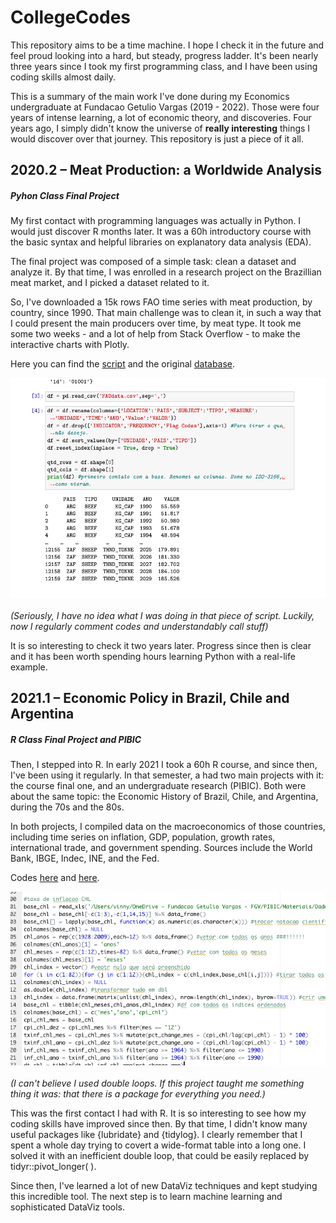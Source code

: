 # CollegeCodes
This repository aims to be a time machine. I hope I check it in the future and feel proud looking into a hard, but steady, progress ladder. It's been nearly three years since I took my first programming class, and I have been using coding skills almost daily. 

This is a summary of the main work I've done during my Economics undergraduate at Fundacao Getulio Vargas (2019 - 2022). Those were four years of intense learning, a lot of economic theory, and discoveries. Four years ago, I simply didn't know the universe of **really interesting** things I would discover over that journey. This repository is just a piece of it all.

## 2020.2 – Meat Production: a Worldwide Analysis
##### Pyhon Class Final Project
My first contact with programming languages was actually in Python. I would just discover R months later. It was a 60h introductory course with the basic syntax and helpful libraries on explanatory data analysis (EDA). 

The final project was composed of a simple task: clean a dataset and analyze it. By that time, I was enrolled in a research project on the Brazillian meat market, and I picked a dataset related to it. 

So, I've downloaded a 15k rows FAO time series with meat production, by country, since 1990. That main challenge was to clean it, in such a way that I could present the main producers over time, by meat type. It took me some two weeks - and a lot of help from Stack Overflow - to make the interactive charts with Plotly. 

Here you can find the [script](https://1drv.ms/u/s!AjVW0s-wFcYmhYgJmcyQMpTK9krPlQ?e=kOgAeq) and the original [database](https://1drv.ms/u/s!AjVW0s-wFcYmhYgKZr6RKEd7aflbsg?e=qJvmBw).

![](https://github.com/HecVini/CollegeCodes/blob/main/Computacao_CodePrint.png)<br/>
<br/>
_(Seriously, I have no idea what I was doing in that piece of script. Luckily, now I regularly comment codes and understandably call stuff)_

It is so interesting to check it two years later. Progress since then is clear and it has been worth spending hours learning Python with a real-life example. 

## 2021.1 – Economic Policy in Brazil, Chile and Argentina
##### R Class Final Project and PIBIC
Then, I stepped into R. In early 2021 I took a 60h R course, and since then, I've been using it regularly. In that semester, a had two main projects with it: the course final one, and an undergraduate research (PIBIC). Both were about the same topic: the Economic History of Brazil, Chile, and Argentina, during the 70s and the 80s. 

In both projects, I compiled data on the macroeconomics of those countries, including time series on inflation, GDP, population, growth rates, international trade, and government spending. Sources include the World Bank, IBGE, Indec, INE, and the Fed.

Codes [here](https://1drv.ms/u/s!AjVW0s-wFcYmhYgSVCJS8-vBJxYHCQ?e=q8KhMh) and [here](https://1drv.ms/u/s!AjVW0s-wFcYmhYgmqHDzj2AW57vpBg?e=uhgAZt).

![](https://github.com/HecVini/CollegeCodes/blob/main/DoubleLoop_PIBIC.png)<br/>   
_(I can't believe I used double loops. If this project taught me something thing it was: that there is a package for everything you need.)_

This was the first contact I had with R. It is so interesting to see how my coding skills have improved since then. By that time, I didn't know many useful packages like {lubridate} and {tidylog}. I clearly remember that I spent a whole day trying to covert a wide-format table into a long one. I solved it with an inefficient double loop, that could be easily replaced by tidyr::pivot_longer( ).

Since then, I've learned a lot of new DataViz techniques and kept studying this incredible tool. The next step is to learn machine learning and sophisticated DataViz tools.
